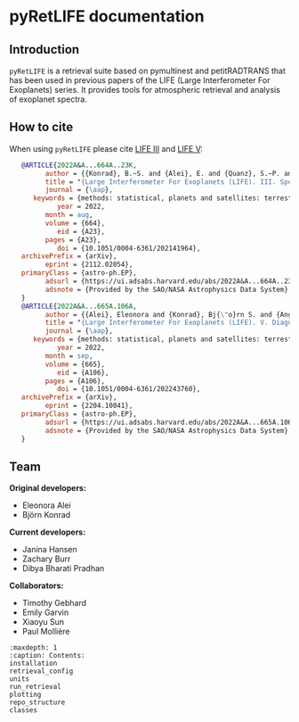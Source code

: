 # pyRetLIFE documentation
## Introduction
`pyRetLIFE` is a retrieval suite based on pymultinest and petitRADTRANS that has been used in previous papers of the LIFE (Large Interferometer For Exoplanets) series. It provides tools for atmospheric retrieval and analysis of exoplanet spectra.

## How to cite
When using `pyRetLIFE` please cite [LIFE III](https://ui.adsabs.harvard.edu/abs/2022A%26A...664A..23K/abstract) and [LIFE V](https://ui.adsabs.harvard.edu/abs/2022A%26A...665A.106A/abstract):

```bibtex
   @ARTICLE{2022A&A...664A..23K,
         author = {{Konrad}, B.~S. and {Alei}, E. and {Quanz}, S.~P. and {Angerhausen}, D. and {Carri{\'o}n-Gonz{\'a}lez}, {\'O}. and {Fortney}, J.~J. and {Grenfell}, J.~L. and {Kitzmann}, D. and {Molli{\`e}re}, P. and {Rugheimer}, S. and {Wunderlich}, F. and {LIFE Collaboration}},
         title = "{Large Interferometer For Exoplanets (LIFE). III. Spectral resolution, wavelength range, and sensitivity requirements based on atmospheric retrieval analyses of an exo-Earth}",
         journal = {\aap},
      keywords = {methods: statistical, planets and satellites: terrestrial planets, planets and satellites: atmospheres, Astrophysics - Earth and Planetary Astrophysics, Astrophysics - Instrumentation and Methods for Astrophysics},
            year = 2022,
         month = aug,
         volume = {664},
            eid = {A23},
         pages = {A23},
            doi = {10.1051/0004-6361/202141964},
   archivePrefix = {arXiv},
         eprint = {2112.02054},
   primaryClass = {astro-ph.EP},
         adsurl = {https://ui.adsabs.harvard.edu/abs/2022A&A...664A..23K},
         adsnote = {Provided by the SAO/NASA Astrophysics Data System}
   }
   @ARTICLE{2022A&A...665A.106A,
         author = {{Alei}, Eleonora and {Konrad}, Bj{\"o}rn S. and {Angerhausen}, Daniel and {Grenfell}, John Lee and {Molli{\`e}re}, Paul and {Quanz}, Sascha P. and {Rugheimer}, Sarah and {Wunderlich}, Fabian and {LIFE Collaboration}},
         title = "{Large Interferometer For Exoplanets (LIFE). V. Diagnostic potential of a mid-infrared space interferometer for studying Earth analogs}",
         journal = {\aap},
      keywords = {methods: statistical, planets and satellites: terrestrial planets, planets and satellites: atmospheres, Astrophysics - Earth and Planetary Astrophysics, Astrophysics - Instrumentation and Methods for Astrophysics},
            year = 2022,
         month = sep,
         volume = {665},
            eid = {A106},
         pages = {A106},
            doi = {10.1051/0004-6361/202243760},
   archivePrefix = {arXiv},
         eprint = {2204.10041},
   primaryClass = {astro-ph.EP},
         adsurl = {https://ui.adsabs.harvard.edu/abs/2022A&A...665A.106A},
         adsnote = {Provided by the SAO/NASA Astrophysics Data System}
   }
```

## Team 

**Original developers:**
- Eleonora Alei
- Björn Konrad

**Current developers:**
- Janina Hansen
- Zachary Burr
- Dibya Bharati Pradhan

**Collaborators:**
- Timothy Gebhard
- Emily Garvin
- Xiaoyu Sun
- Paul Mollière



```{toctree}
:maxdepth: 1
:caption: Contents:
installation
retrieval_config
units
run_retrieval
plotting
repo_structure
classes
```